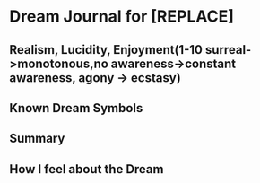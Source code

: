 # Dream Journal for [REPLACE]

## Realism, Lucidity, Enjoyment(1-10 surreal->monotonous,no awareness->constant awareness, agony -> ecstasy)

## Known Dream Symbols

## Summary

## How I feel about the Dream
